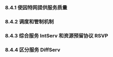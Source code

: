 ### 8.4.1 使因特网提供服务质量

### 8.4.2 调度和管制机制

### 8.4.3 综合服务 IntServ 和资源预留协议 RSVP

### 8.4.4 区分服务 DiffServ



